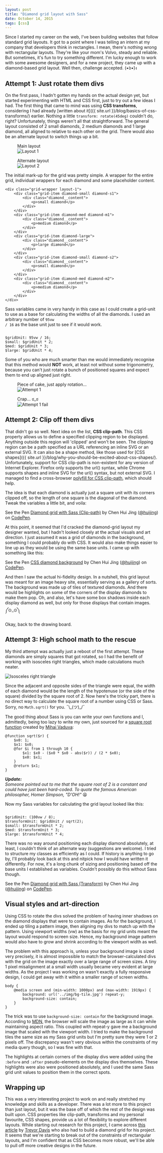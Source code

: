 ```yaml
---
layout: post
title: "Diamond grid layout with Sass"
date: October 14, 2015
tags: [css]
---
```

Since I started my career on the web, I've been building websites that follow standard grid layouts. It got to a point where I was telling an intern at my company that developers think in rectangles. I mean, there's nothing wrong with rectangular layouts. They're like your mom's Volvo, steady and reliable. But sometimes, it's fun to try something different. I'm lucky enough to work with some awesome designers, and for a new project, they came up with a diamond-based grid layout. Well then, challenge accepted. <span class="kaomoji">(•̀o•́)ง</span>

## Attempt 1: Just rotate them divs

On the first pass, I hadn't gotten my hands on the actual design yet, but started experimenting with HTML and CSS first, just to try out a few ideas I had. The first thing that came to mind was using **CSS transforms**, considering I had already [written about it]({{ site.url }}/blog/basics-of-css-transforms/) earlier. Nothing a little `transform: rotate(45deg)` couldn't do, right? Unfortunately, things weren't all that straightforward. The general layout consisted of 2 small diamonds, 2 medium diamonds and 1 large diamond, all aligned to relative to each other on the grid. There would also be an alternate layout to switch things up a bit.

<div class="figure-wrapper">
    <figure class="multiple">
        <figcaption>Main layout</figcaption>
        <img src="{{ site.url }}/assets/images/posts/diamond/layout-1.jpg" srcset="{{ site.url }}/assets/images/posts/diamond/layout-1@2x.jpg 2x" alt="Layout 1"/>
    </figure>
    <figure class="multiple">
        <figcaption>Alternate layout</figcaption>
        <img src="{{ site.url }}/assets/images/posts/diamond/layout-2.jpg" srcset="{{ site.url }}/assets/images/posts/diamond/layout-2@2x.jpg 2x" alt="Layout 2"/>
    </figure>
</div>

The initial mark-up for the grid was pretty simple. A wrapper for the entire grid, individual wrappers for each diamond and some placeholder content.

<pre><code class="language-markup">&lt;div class="grid-wrapper layout-1">
    &lt;div class="grid-item diamond-small diamond-s1">
        &lt;div class="diamond__content">
            &lt;p>small diamond&lt;/p>
        &lt;/div>
    &lt;/div>
    &lt;div class="grid-item diamond-med diamond-m1">
        &lt;div class="diamond__content">
            &lt;p>medium diamond&lt;/p>
        &lt;/div>
    &lt;/div>
    &lt;div class="grid-item diamond-large">
        &lt;div class="diamond__content">
            &lt;p>large diamond&lt;/p>
        &lt;/div>
    &lt;/div>
    &lt;div class="grid-item diamond-small diamond-s2">
        &lt;div class="diamond__content">
            &lt;p>small diamond&lt;/p>
        &lt;/div>
    &lt;/div>
    &lt;div class="grid-item diamond-med diamond-m2">
        &lt;div class="diamond__content">
            &lt;p>medium diamond&lt;/p>
        &lt;/div>
    &lt;/div>
&lt;/div>
</code></pre>

Sass variables came in very handy in this case as I could create a grid-unit to use as a base for calculating the widths of all the diamonds. I used an arbitrary number of <code class="language-css">95vw / 16</code> as the base unit just to see if it would work.

<pre><code class="language-scss">
$gridUnit: 95vw / 16;
$small: $gridUnit * 2;
$med: $gridUnit * 3;
$large: $gridUnit * 4;
</code></pre>

Some of you who are much smarter than me would immediately recognise that this method would <strong>NOT</strong> work, at least not without some trigonometry, because you can't just rotate a bunch of positioned squares and expect them to end up aligned just right.

<div class="figure-wrapper">
    <figure class="multiple">
        <figcaption>Piece of cake, just apply rotation...</figcaption>
        <img src="{{ site.url }}/assets/images/posts/diamond/attempt1a.jpg" srcset="{{ site.url }}/assets/images/posts/diamond/attempt1a@2x.jpg 2x" alt="Attempt 1"/>
    </figure>
    <figure class="multiple">
        <figcaption>Crap... ಠ_ಠ</figcaption>
        <img src="{{ site.url }}/assets/images/posts/diamond/attempt1b.jpg" srcset="{{ site.url }}/assets/images/posts/diamond/attempt1b@2x.jpg 2x" alt="Attempt 1 fail"/>
    </figure>
</div>

## Attempt 2: Clip off them divs

That didn't go so well. Next idea on the list, **CSS clip-path**. This CSS property allows us to define a specified clipping region to be displayed. Anything outside this region will 'clipped' and won't be seen. The clipping region can be a path specified as a URL referencing an inline SVG or an external SVG. It can also be a shape method, like those used for [CSS shapes]({{ site.url }}/blog/why-you-should-be-excited-about-css-shapes/). Unfortunately, support for CSS clip-path is non-existent for any version of Internet Explorer. Firefox only supports the url() syntax, while Chrome supports shapes and inline SVG for the url() syntax, but not external SVG. I managed to find a cross-browser [polyfill for CSS clip-path](https://github.com/AlfonsoFilho/ClipPath), which should help.

The idea is that each diamond is actually just a square unit with its corners clipped off, so the length of one square is the diagonal of the diamond. Tweak the variables a little bit, and voila:

<p data-height="425" data-theme-id="9162" data-slug-hash="gaxbJX" data-default-tab="result" data-user="huijing" class='codepen'>See the Pen <a href='http://codepen.io/huijing/pen/gaxbJX/'>Diamond grid with Sass (Clip-path)</a> by Chen Hui Jing (<a href='http://codepen.io/huijing'>@huijing</a>) on <a href='http://codepen.io'>CodePen</a>.</p>
<script async src="//assets.codepen.io/assets/embed/ei.js"></script>

At this point, it seemed that I'd cracked the diamond-grid layout my designer wanted, but I hadn't looked closely at the actual visuals and art direction. I just assumed it was a grid of diamonds in the background, something I could probably do with CSS. It would also make things easier to line up as they would be using the same base units. I came up with something like this:

<p data-height="268" data-theme-id="9162" data-slug-hash="JYRVjr" data-default-tab="result" data-user="huijing" class='codepen'>See the Pen <a href='http://codepen.io/huijing/pen/JYRVjr/'>CSS diamond background</a> by Chen Hui Jing (<a href='http://codepen.io/huijing'>@huijing</a>) on <a href='http://codepen.io'>CodePen</a>.</p>
<script async src="//assets.codepen.io/assets/embed/ei.js"></script>

And then I saw the actual hi-fidelity design. In a nutshell, this grid layout was meant for an image heavy site, essentially serving as a gallery of sorts. The background was made up of tiles of textured diamonds. And there would be highlights on some of the corners of the display diamonds to make them pop. Oh, and also, let's have some box shadows inside each display diamond as well, but only for those displays that contain images. <span class="kaomoji">༼⊙_⊙༽</span>

Okay, back to the drawing board.

## Attempt 3: High school math to the rescue

My third attempt was actually just a reboot of the first attempt. These diamonds are simply squares that got rotated, so I had the benefit of working with isosceles right triangles, which made calculations much neater.

<img srcset="{{ site.url }}/assets/images/posts/diamond/trigonometry@2x.jpg 2x" src="{{ site.url }}/assets/images/posts/diamond/trigonometry.jpg" alt="Isosceles right triangle" />

Since the adjacent and opposite sides of the triangle were equal, the width of each diamond would be the length of the hypotenuse (or the side of the square) divided by the square root of 2. Now here's the tricky part, there is no direct way to calculate the square root of a number using CSS or Sass. Sorry, no `Math.sqrt()` for you. <span class="kaomoji">¯\\\_(ツ)\_/¯</span>

<p class="no-margin">The good thing about Sass is you can write your own functions and I, admittedly, being too lazy to write my own, just sourced for a <a href="http://www.antimath.info/css/sass-sqrt-function/">square root function</a> created by <a href="http://www.antimath.info/about/">Mihai Vaduva</a>:</p>

<pre><code class="language-scss">@function sqrt($r) {
    $x0: 1;
    $x1: $x0;
    @for $i from 1 through 10 {
        $x1: $x0 - ($x0 * $x0 - abs($r)) / (2 * $x0);
        $x0: $x1;
    }
    @return $x1;
}
</code></pre>

***Update:***  
*Someone pointed out to me that the square root of 2 is a constant and could have just been hard-coded. To quote the famous American philosopher, Homer Simpson, "D'OH!"* <span class="emoji" role="img" tabindex="0" aria-label="tired face">&#x1F62B;</span>

<p class="no-margin">Now my Sass variables for calculating the grid layout looked like this:</p>
<pre><code class="language-scss">
$gridUnit: (100vw / 8);
$transformUnit: $gridUnit / sqrt(2);
$small: $transformUnit * 2;
$med: $transformUnit * 3;
$large: $transformUnit * 4;
</code></pre>

There was no way around positioning each display diamond absolutely, at least, I couldn't think of an alternate way (suggestions are welcome). I tried to structure my classes as efficiently as I could. If history is anything to go by, I'll probably look back at this and nitpick how I would have written it differently. For now, it's a long chunk of sizing and positioning based off the base units I established as variables. Couldn't possibly do this without Sass though.

<p data-height="375" data-theme-id="9162" data-slug-hash="pjrWaz" data-default-tab="result" data-user="huijing" class='codepen'>See the Pen <a href='http://codepen.io/huijing/pen/pjrWaz/'>Diamond grid with Sass (Transform)</a> by Chen Hui Jing (<a href='http://codepen.io/huijing'>@huijing</a>) on <a href='http://codepen.io'>CodePen</a>.</p>
<script async src="//assets.codepen.io/assets/embed/ei.js"></script>

## Visual styles and art-direction

Using CSS to rotate the divs solved the problem of having inner shadows on the diamond displays that were to contain images. As for the background, I ended up tiling a pattern image, then aligning my divs to match up with the pattern. Using viewport widths (vw) as the basis for my grid units meant the layout would respond to screen size. Hence, my background image pattern would also have to grow and shrink according to the viewport width as well.

The problem with this approach is, unless your background image is sized very precisely, it is almost impossible to match the browser-calculated divs with the grid on the image exactly over a large range of screen sizes. A tiny 1 pixel misalignment at a small width usually became very evident at large widths. As the project I was working on wasn't exactly a fully responsive design, I could get away with it within a smaller range of screen widths.

<pre><code class="language-scss">body {
    @media screen and (min-width: 1000px) and (max-width: 1919px) {
        background: url('../img/bg-tile.jpg') repeat-y;
        background-size: contain;
    }
}</code></pre>

The trick was to use `background-size: contain` for the background image. According to [MDN](https://developer.mozilla.org/en-US/docs/Web/CSS/background-size), the browser will scale the image as large as it can while maintaining aspect ratio. This coupled with repeat-y gave me a background image that scaled with the viewport width. I tried to make the background tiles the same size as my Sass grid units but I'm pretty sure they were 1 or 2 pixels off. The discrepancy wasn't very obvious within the constraints of my media query though, so I was fine with that.

The highlights at certain corners of the display divs were added using the `:before` and `:after` pseudo-elements on the display divs themselves. These highlights were also were positioned absolutely, and I used the same Sass grid unit values to position them in the correct spots.

## Wrapping up

This was a very interesting project to work on and really stretched my knowledge and skills as a developer. There was a lot more to this project than just layout, but it was the base off of which the rest of the design was built upon. CSS properties like clip-path, transforms and my personal favourite, CSS shapes, provide us a lot of flexibility to explore different layouts. While starting out research for this project, I came across [this article](https://viget.com/inspire/who-says-the-web-is-just-for-squares) by [Trevor Davis](http://trevordavis.net/) who also had to build a diamond grid for his project. It seems that we're starting to break out of the constraints of rectangular layouts, and I'm confident that as CSS becomes more robust, we'll be able to pull off more creative designs in the future.
